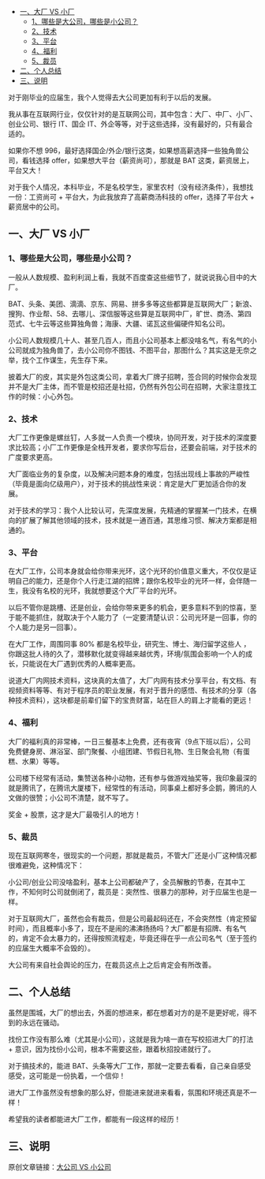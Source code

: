 - [一、大厂 VS 小厂](#一大厂-vs-小厂)
  - [1、哪些是大公司，哪些是小公司？](#1哪些是大公司哪些是小公司)
  - [2、技术](#2技术)
  - [3、平台](#3平台)
  - [4、福利](#4福利)
  - [5、裁员](#5裁员)
- [二、个人总结](#二个人总结)
- [三、说明](#三说明)

对于刚毕业的应届生，我个人觉得去大公司更加有利于以后的发展。

我从事在互联网行业，仅仅针对的是互联网公司，其中包含：大厂、中厂、小厂、创业公司、银行 IT、国企 IT、外企等等，对于这些选择，没有最好的，只有最合适的。

如果你不想 996，最好选择国企/外企/银行这类，如果想高薪选择一些独角兽公司，看钱选择 offer，如果想大平台（薪资尚可），那就是 BAT 这类，薪资居上，平台又大！

对于我个人情况，本科毕业，不是名校学生，家里农村（没有经济条件），我想找一份：工资尚可 + 平台大，为此我放弃了高薪商汤科技的 offer，选择了平台大 + 薪资居中的公司。

## 一、大厂 VS 小厂

### 1、哪些是大公司，哪些是小公司？

一般从人数规模、盈利利润上看，我就不百度查这些细节了，就说说我心目中的大厂。

BAT、头条、美团、滴滴、京东、网易、拼多多等这些都算是互联网大厂；新浪、搜狗、作业帮、58、去哪儿、深信服等这些算是互联网中厂，旷世、商汤、第四范式、七牛云等这些算独角兽；海康、大疆、诺瓦这些偏硬件知名公司。

小公司人数规模几十人、甚至几百人，而且小公司基本上都没啥名气，有名气的小公司就成为独角兽了，去小公司你不图钱、不图平台，那图什么？其实这是无奈之举，找个工作谋生，先生存下来。

披着大厂的皮，其实是外包这类公司，拿着大厂牌子招聘，签合同的时候你会发现并不是大厂主体，而不管是校招还是社招，仍然有外包公司在招聘，大家注意找工作的时候：小心外包。

### 2、技术

大厂工作更像是螺丝钉，人多就一人负责一个模块，协同开发，对于技术的深度要求比较高；小厂工作更像是全栈开发者，要求你写后台，还要会前端，对于技术的广度要求更高。

大厂面临业务的复杂度，以及解决问题本身的难度，包括出现线上事故的严峻性（毕竟是面向亿级用户），对于技术的挑战性来说：肯定是大厂更加适合你的发展。

对于技术的学习：我个人比较认可，先深度发展，先精通的掌握某一门技术，在横向的扩展了解其他领域的技术，技术就是一通百通，其思维习惯、解决方案都是相通的。

### 3、平台

在大厂工作，公司本身就会给你带来光环，这个光环的价值意义重大，不仅仅是证明自己的能力，还是你个人行走江湖的招牌；跟你名校毕业的光环一样，会伴随一生，我没有名校的光环，我就想要这个大厂平台的光环。

以后不管你是跳槽、还是创业，会给你带来更多的机会，更多意料不到的惊喜，至于能不能抓住，就取决于个人能力了（一定要清楚认识：公司光环是一回事，你的个人能力是另一回事）。

在大厂工作，周围同事 80% 都是名校毕业，研究生、博士、海归留学这些人 ，你跟这批人待的久了，潜移默化就变得越来越优秀，环境/氛围会影响一个人的成长，只能说在大厂遇到优秀的人概率更高。

说道大厂内网技术资料，这块真的太值了，大厂内网有技术分享平台，有文档、有视频资料等等、有对于程序员的职业发展，有对于晋升的感悟、有技术的分享（各种技术资料），这块都是前辈们留下的宝贵财富，站在巨人的肩上才能看的更远！

### 4、福利

大厂的福利真的非常棒，一日三餐基本上免费，还有夜宵（9点下班以后），公司免费健身房、淋浴室、部门聚餐、小组团建、节假日礼物、生日聚会礼物（有蛋糕、水果）等等。

公司楼下经常有活动，集赞送各种小动物，还有参与做游戏抽奖等，我印象最深的就是腾讯了，在腾讯大厦楼下，经常性的有活动，同事桌上都好多企鹅，腾讯的人文做的很赞；小公司不清楚，就不写了。

奖金 + 股票，这才是大厂最吸引人的地方！

### 5、裁员

现在互联网寒冬，很现实的一个问题，那就是裁员，不管大厂还是小厂这种情况都很难避免，这种情况下：

小公司/创业公司没啥盈利，基本上公司都破产了，全员解散的节奏，在其中工作，不知何时公司就倒闭了，裁员是：突然性、很暴力的那种，对于应届生也是一样。

对于互联网大厂，虽然也会有裁员，但是公司最起码还在，不会突然性（肯定预留时间），而且概率小多了，现在不是闹的沸沸扬扬吗？大厂都是有招牌、有名气的，肯定不会太暴力的，还得按照流程走，毕竟还得在乎一点公司名气（至于签约的应届生大概率不会毁的）。

大公司有来自社会舆论的压力，在裁员这点上之后肯定会有所改善。

## 二、个人总结

虽然是围城，大厂的想出去，外面的想进来，都在想着对方的是不是更好呢，得不到的永远在骚动。

找份工作没有那么难（尤其是小公司），这就是我为啥一直在写校招进大厂的打法 + 意识，因为找份小公司，根本不需要这些，跟着秋招投递就行了。

对于搞技术的，能进 BAT、头条等大厂工作，那就一定要去看看，自己亲自感受感受，这可能是一份执着，一个信仰！

进大厂工作虽然没有想象的那么好，但能进来就进来看看，氛围和环境还真是不一样！

希望我的读者都能进大厂工作，都能有一段这样的经历！

## 三、说明

原创文章链接：[大公司 VS 小公司](https://mp.weixin.qq.com/s?__biz=MzU4MjQ3NzEyNA==&mid=2247484806&idx=1&sn=b5f2b5ece1ec43bb03e41a637817bf0f&chksm=fdb6f1adcac178bbb51cc3d12b3fe701c971e53db73ac5bb65e8543979f5f434780fc6e03886&token=1698861862&lang=zh_CN#rd)
